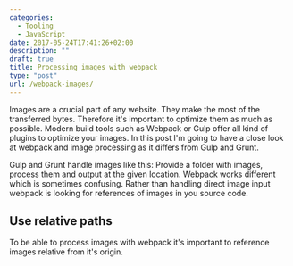 ```yaml
---
categories:
  - Tooling
  - JavaScript
date: 2017-05-24T17:41:26+02:00
description: ""
draft: true
title: Processing images with webpack
type: "post"
url: /webpack-images/
---
```


Images are a crucial part of any website. They make the most of the transferred bytes. Therefore it's important to optimize them as much as possible. Modern build tools such as Webpack or Gulp offer all kind of plugins to optimize your images. In this post I'm going to have a close look at webpack and image processing as it differs from Gulp and Grunt.

Gulp and Grunt handle images like this: Provide a folder with images, process them and output at the given location. Webpack works different which is sometimes confusing. Rather than handling direct image input webpack is looking for references of images in you source code.

## Use relative paths

To be able to process images with webpack it's important to reference images relative from it's origin. 
